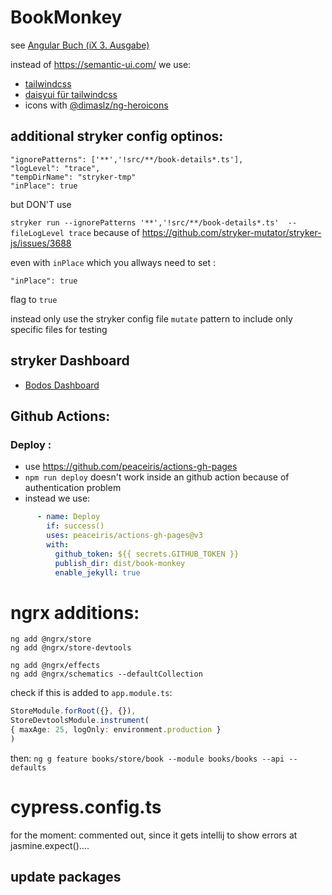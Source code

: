 # BookMonkey

see [Angular Buch (iX 3. Ausgabe)](https://angular-buch.com/)

instead of  https://semantic-ui.com/ we use:
* [tailwindcss](https://tailwindcss.com/)
* [daisyui für tailwindcss](https://daisyui.com/)
* icons with [@dimaslz/ng-heroicons](https://github.com/dimaslz/ng-heroicons/blob/master/projects/ng-heroicons/README.md)

## additional stryker config optinos:
```
"ignorePatterns": ['**','!src/**/book-details*.ts'],
"logLevel": "trace",
"tempDirName": "stryker-tmp"
"inPlace": true
```
but DON'T  use

`stryker run --ignorePatterns '**','!src/**/book-details*.ts'  --fileLogLevel trace`
because of https://github.com/stryker-mutator/stryker-js/issues/3688

even with `inPlace` which you allways need to set :
```
"inPlace": true
```
flag to `true`

instead only use the stryker config file `mutate` pattern to include only specific files for testing

## stryker Dashboard
- [Bodos Dashboard](https://dashboard.stryker-mutator.io/reports/github.com/bodote/book-monkey/master)

## Github Actions: 
### Deploy :
- use https://github.com/peaceiris/actions-gh-pages
- `npm run deploy` doesn't work inside an github action because of authentication problem
- instead we use:
```yaml
      - name: Deploy
        if: success()
        uses: peaceiris/actions-gh-pages@v3
        with:
          github_token: ${{ secrets.GITHUB_TOKEN }}
          publish_dir: dist/book-monkey
          enable_jekyll: true

```
# ngrx additions:
```
ng add @ngrx/store
ng add @ngrx/store-devtools

ng add @ngrx/effects
ng add @ngrx/schematics --defaultCollection
```
check if this is added to `app.module.ts`:
```typescript
StoreModule.forRoot({}, {}),
StoreDevtoolsModule.instrument(
{ maxAge: 25, logOnly: environment.production }
)
```
then:
`ng g feature books/store/book --module books/books --api --defaults`

# cypress.config.ts 
for the moment: commented out, since it gets intellij to show errors at jasmine.expect()....

## update packages

